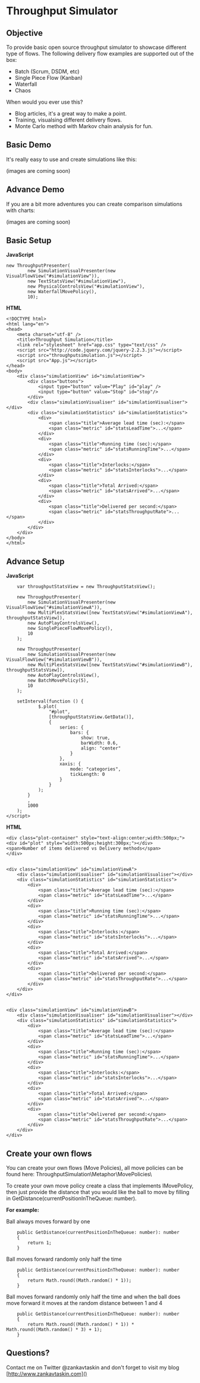 # Throughput Simulator

## Objective
To provide basic open source throughput simulator to showcase different type of flows.
The following delivery flow examples are supported out of the box:
* Batch (Scrum, DSDM, etc)
* Single Piece Flow (Kanban)
* Waterfall
* Chaos 

When would you ever use this?

* Blog articles, it's a great way to make a point. 
* Training, visualsing different delivery flows.
* Monte Carlo method with Markov chain analysis for fun.

## Basic Demo

It's really easy to use and create simulations like this:

(images are coming soon)

## Advance Demo
If you are a bit more adventures you can create comparison simulations with charts:

(images are coming soon)

## Basic Setup

**JavaScript**
```
new ThroughputPresenter(
        new SimulationVisualPresenter(new VisualFlowView("#simulationView")),
        new TextStatsView("#simulationView"),
        new PhysicalControlsView("#simulationView"),
        new WaterfallMovePolicy(),
        10);
```

**HTML**
```
<!DOCTYPE html>
<html lang="en">
<head>
    <meta charset="utf-8" />
    <title>Throughput Simulation</title>
    <link rel="stylesheet" href="app.css" type="text/css" />
    <script src="http://code.jquery.com/jquery-2.2.3.js"></script>
    <script src="throughputsimulation.js"></script>
    <script src="App.js"></script>
</head>
<body>
	<div class="simulationView" id="simulationView">
		<div class="buttons">
			<input type="button" value="Play" id="play" />
			<input type="button" value="Stop" id="stop"/>
		</div>
		<div class="simulationVisualiser" id="simulationVisualiser"></div>
		<div class="simulationStatistics" id="simulationStatistics">
			<div>
				<span class="title">Average lead time (sec):</span>
				<span class="metric" id="statsLeadTime">...</span>
			</div>
			<div>
				<span class="title">Running time (sec):</span>
				<span class="metric" id="statsRunningTime">...</span>
			</div>
			<div>
				<span class="title">Interlocks:</span>
				<span class="metric" id="statsInterlocks">...</span>
			</div>
			<div>
				<span class="title">Total Arrived:</span>
				<span class="metric" id="statsArrived">...</span>
			</div>
			<div>
				<span class="title">Delivered per second:</span>
				<span class="metric" id="statsThroughputRate">...</span>
			</div>
		</div>
	</div>
</body>
</html>
```

## Advance Setup

**JavaScript**
```
    var throughputStatsView = new ThroughputStatsView();

    new ThroughputPresenter(
        new SimulationVisualPresenter(new VisualFlowView("#simulationViewA")),
        new MultiPlexStatsView([new TextStatsView("#simulationViewA"), throughputStatsView]),
        new AutoPlayControlsView(),
        new SinglePieceFlowMovePolicy(),
        10
    );

    new ThroughputPresenter(
        new SimulationVisualPresenter(new VisualFlowView("#simulationViewB")),
        new MultiPlexStatsView([new TextStatsView("#simulationViewB"), throughputStatsView]),
        new AutoPlayControlsView(),
        new BatchMovePolicy(5),
        10
    );

    setInterval(function () {
            $.plot(
                "#plot", 
                [throughputStatsView.GetData()], 
                {
                    series: {
                        bars: {
                            show: true,
                            barWidth: 0.6,
                            align: "center"
                        }
                    },
                    xaxis: {
                        mode: "categories",
                        tickLength: 0
                    }
                }
            );
        }
        ,
        1000
    );
</script>
```

**HTML**
```
<div class="plot-container" style="text-align:center;width:500px;">
<div id="plot" style="width:500px;height:300px;"></div>
<span>Number of items delivered vs Delivery methods</span>
</div>


<div class="simulationView" id="simulationViewA">
    <div class="simulationVisualiser" id="simulationVisualiser"></div>
    <div class="simulationStatistics" id="simulationStatistics">
        <div>
            <span class="title">Average lead time (sec):</span>
            <span class="metric" id="statsLeadTime">...</span>
        </div>
        <div>
            <span class="title">Running time (sec):</span>
            <span class="metric" id="statsRunningTime">...</span>
        </div>
        <div>
            <span class="title">Interlocks:</span>
            <span class="metric" id="statsInterlocks">...</span>
        </div>
        <div>
            <span class="title">Total Arrived:</span>
            <span class="metric" id="statsArrived">...</span>
        </div>
        <div>
            <span class="title">Delivered per second:</span>
            <span class="metric" id="statsThroughputRate">...</span>
        </div>
    </div>
</div>


<div class="simulationView" id="simulationViewB">
    <div class="simulationVisualiser" id="simulationVisualiser"></div>
    <div class="simulationStatistics" id="simulationStatistics">
        <div>
            <span class="title">Average lead time (sec):</span>
            <span class="metric" id="statsLeadTime">...</span>
        </div>
        <div>
            <span class="title">Running time (sec):</span>
            <span class="metric" id="statsRunningTime">...</span>
        </div>
        <div>
            <span class="title">Interlocks:</span>
            <span class="metric" id="statsInterlocks">...</span>
        </div>
        <div>
            <span class="title">Total Arrived:</span>
            <span class="metric" id="statsArrived">...</span>
        </div>
        <div>
            <span class="title">Delivered per second:</span>
            <span class="metric" id="statsThroughputRate">...</span>
        </div>
    </div>
</div>
```


## Create your own flows
You can create your own flows (Move Policies), all move policies can be found here:
ThroughputSimulation\Metaphor\MovePolicies\

To create your own move policy create a class that implements IMovePolicy, then just provide the distance 
that you would like the ball to move by filling in GetDistance(currentPositionInTheQueue: number).

**For example:**

Ball always moves forward by one
```
    public GetDistance(currentPositionInTheQueue: number): number
    {
        return 1;
    }
```

Ball moves forward randomly only half the time
```
    public GetDistance(currentPositionInTheQueue: number): number
    {
        return Math.round((Math.random() * 1));
    }
```

Ball moves forward randomly only half the time and 
when the ball does move forward it moves at the random distance between 1 and 4
```
    public GetDistance(currentPositionInTheQueue: number): number
    {
        return Math.round((Math.random() * 1)) * Math.round((Math.random() * 3) + 1);
    }
```

## Questions?
Contact me on Twitter @zankavtaskin and don't forget to visit my blog [http://www.zankavtaskin.com]()
